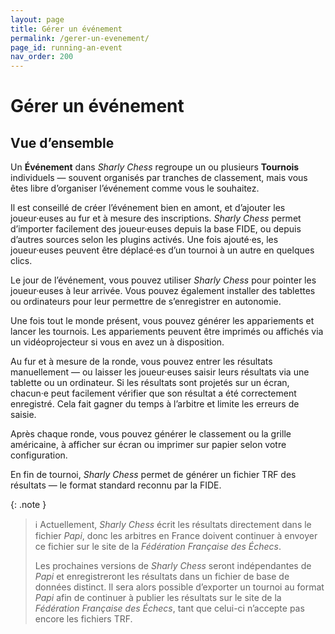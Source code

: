 ```yaml
---
layout: page
title: Gérer un événement
permalink: /gerer-un-evenement/
page_id: running-an-event
nav_order: 200
---
```


# Gérer un événement

## Vue d’ensemble

Un **Événement** dans _Sharly Chess_ regroupe un ou plusieurs **Tournois** individuels — souvent organisés par tranches de classement, mais vous êtes libre d’organiser l’événement comme vous le souhaitez.

Il est conseillé de créer l’événement bien en amont, et d’ajouter les joueur·euses au fur et à mesure des inscriptions. 
_Sharly Chess_ permet d’importer facilement des joueur·euses depuis la base FIDE, ou depuis d’autres sources selon les plugins activés. 
Une fois ajouté·es, les joueur·euses peuvent être déplacé·es d’un tournoi à un autre en quelques clics.

Le jour de l’événement, vous pouvez utiliser _Sharly Chess_ pour pointer les joueur·euses à leur arrivée. 
Vous pouvez également installer des tablettes ou ordinateurs pour leur permettre de s’enregistrer en autonomie.

Une fois tout le monde présent, vous pouvez générer les appariements et lancer les tournois. 
Les appariements peuvent être imprimés ou affichés via un vidéoprojecteur si vous en avez un à disposition.

Au fur et à mesure de la ronde, vous pouvez entrer les résultats manuellement — ou laisser les joueur·euses saisir leurs résultats via une tablette ou un ordinateur. 
Si les résultats sont projetés sur un écran, chacun·e peut facilement vérifier que son résultat a été correctement enregistré. 
Cela fait gagner du temps à l’arbitre et limite les erreurs de saisie.

Après chaque ronde, vous pouvez générer le classement ou la grille américaine, à afficher sur écran ou imprimer sur papier selon votre configuration.

En fin de tournoi, _Sharly Chess_ permet de générer un fichier TRF des résultats — le format standard reconnu par la FIDE.

{: .note }
> :information_source: Actuellement, _Sharly Chess_ écrit les résultats directement dans le fichier _Papi_, donc les arbitres en France doivent continuer à envoyer ce fichier sur le site de la _Fédération Française des Échecs_.
>
> Les prochaines versions de _Sharly Chess_ seront indépendantes de _Papi_ et enregistreront les résultats dans un fichier de base de données distinct. 
> Il sera alors possible d’exporter un tournoi au format _Papi_ afin de continuer à publier les résultats sur le site de la _Fédération Française des Échecs_, tant que celui-ci n’accepte pas encore les fichiers TRF.
